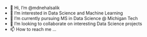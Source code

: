 - 👋 Hi, I’m @mdnehalsalik
- 👀 I’m interested in Data Science and Machine Learning
- 🌱 I’m currently pursuing MS in Data Science @ Michigan Tech
- 💞️ I’m looking to collaborate on interesting Data Science projects
- 📫 How to reach me ...

<!---
mdnehalsalik/mdnehalsalik is a ✨ special ✨ repository because its `README.md` (this file) appears on your GitHub profile.
You can click the Preview link to take a look at your changes.
--->
